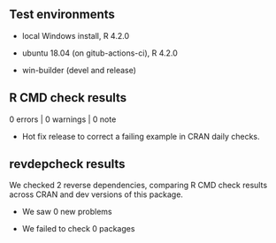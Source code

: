 ## Test environments

* local Windows install, R 4.2.0

* ubuntu 18.04 (on gitub-actions-ci), R 4.2.0

* win-builder (devel and release)

## R CMD check results

0 errors | 0 warnings | 0 note

  - Hot fix release to correct a failing example in CRAN daily checks.

## revdepcheck results

We checked 2 reverse dependencies, comparing R CMD check results across CRAN and
dev versions of this package.

 * We saw 0 new problems

 * We failed to check 0 packages


